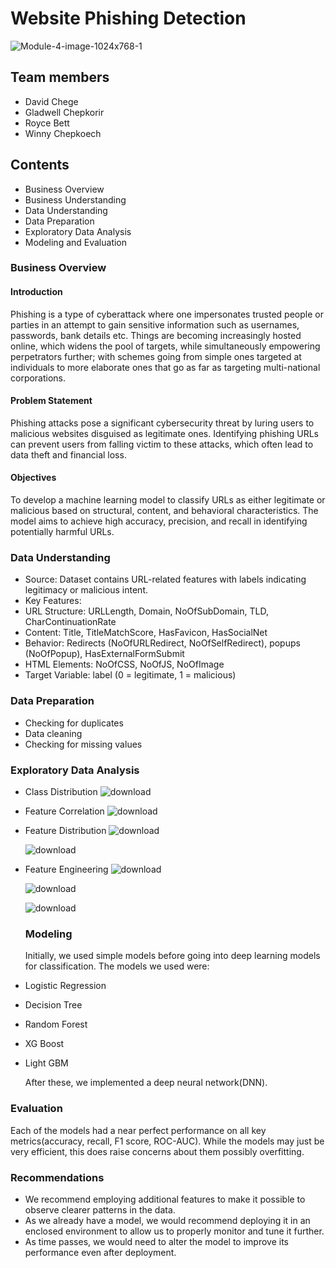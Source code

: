 # Website Phishing Detection
![Module-4-image-1024x768-1](https://github.com/user-attachments/assets/895111b5-fb3c-4638-97b9-7df1089321d7)
## Team members
 - David Chege
 - Gladwell Chepkorir
 - Royce Bett
 - Winny Chepkoech

## Contents
 - Business Overview
 - Business Understanding
 - Data Understanding
 - Data Preparation
 - Exploratory Data Analysis
 - Modeling and Evaluation


### Business Overview
#### Introduction
Phishing is a type of cyberattack where one impersonates trusted people or parties in an attempt to gain sensitive information such as usernames, passwords, bank details etc.
Things are becoming increasingly hosted online, which widens the pool of targets, while simultaneously empowering perpetrators further; with schemes going from simple ones targeted at individuals to more elaborate ones that go as far as targeting multi-national corporations.

#### Problem Statement
Phishing attacks pose a significant cybersecurity threat by luring users to malicious websites disguised as legitimate ones. Identifying phishing URLs can prevent users from falling victim to these attacks, which often lead to data theft and financial loss.

#### Objectives
To develop a machine learning model to classify URLs as either legitimate or malicious based on structural, content, and behavioral characteristics. The model aims to achieve high accuracy, precision, and recall in identifying potentially harmful URLs.

### Data Understanding
-	Source: Dataset contains URL-related features with labels indicating legitimacy or malicious intent.
- Key Features:
-	URL Structure: URLLength, Domain, NoOfSubDomain, TLD, CharContinuationRate
-	Content: Title, TitleMatchScore, HasFavicon, HasSocialNet
-	Behavior: Redirects (NoOfURLRedirect, NoOfSelfRedirect), popups (NoOfPopup), HasExternalFormSubmit
-	HTML Elements: NoOfCSS, NoOfJS, NoOfImage
-	Target Variable: label (0 = legitimate, 1 = malicious)

### Data Preparation
- Checking for duplicates
- Data cleaning
- Checking for missing values

### Exploratory Data Analysis
 - Class Distribution
   ![download](https://github.com/user-attachments/assets/bb248592-ef91-4703-b2ca-4d2061642394)


 - Feature Correlation
   ![download](https://github.com/user-attachments/assets/c2af8627-484d-41cd-bd36-9ceeef768c83)

 - Feature Distribution
   ![download](https://github.com/user-attachments/assets/0ee009f8-8468-4e52-84c8-2a8615b6c8dc)
   
   ![download](https://github.com/user-attachments/assets/47a2c863-a5a4-4e8b-94c9-44ae1087cf08)

 - Feature Engineering
   ![download](https://github.com/user-attachments/assets/5ec9a7db-2b80-4a8f-a417-72465b062cca)

   ![download](https://github.com/user-attachments/assets/1660bca1-e430-4218-8170-d93394ff5494)

   ![download](https://github.com/user-attachments/assets/84529ec6-1252-41a0-ad7f-d1f83da75b6f)


   ### Modeling

   Initially, we used simple models before going into deep learning models for classification.
   The models we used were:
- Logistic Regression
- Decision Tree
- Random Forest
- XG Boost
- Light GBM

  After these, we implemented a deep neural network(DNN).

### Evaluation

Each of the models had a near perfect performance on all key metrics(accuracy, recall, F1 score, ROC-AUC).
While the models may just be very efficient, this does raise concerns about them possibly overfitting.

### Recommendations
- We recommend employing additional features to make it possible to observe clearer patterns in the data.
- As we already have a model, we would recommend deploying it in an enclosed environment to allow us to properly monitor and tune it further.
- As time passes, we would need to alter the model to improve its performance even after deployment.
  


